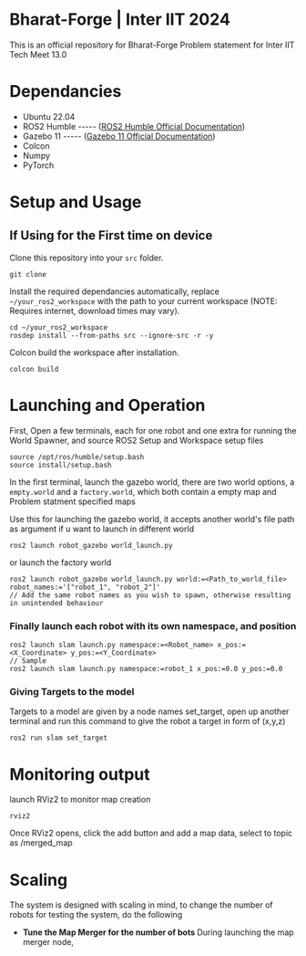 # Bharat-Forge | Inter IIT 2024

This is an official repository for Bharat-Forge Problem statement for Inter IIT Tech Meet 13.0

# Dependancies

- Ubuntu 22.04
- ROS2 Humble ----- ([ROS2 Humble Official Documentation](https://docs.ros.org/en/humble/Installation.html))
- Gazebo 11  ----- ([Gazebo 11 Official Documentation](https://classic.gazebosim.org/tutorials?tut=install_ubuntu))
- Colcon
- Numpy
- PyTorch

# Setup and Usage
## If Using for the First time on device
Clone this repository into your `src` folder.
```
git clone 
```
Install the required dependancies automatically, replace `~/your_ros2_workspace` with the path to your current workspace (NOTE: Requires internet, download times may vary).
```
cd ~/your_ros2_workspace
rosdep install --from-paths src --ignore-src -r -y
```

Colcon build the workspace after installation.
```
colcon build
```

# Launching and Operation

First, Open a few terminals, each for one robot and one extra for running the World Spawner, and source ROS2 Setup and Workspace setup files
```
source /opt/ros/humble/setup.bash
source install/setup.bash
```

In the first terminal, launch the gazebo world, there are two world options, a `empty.world` and a `factory.world`, which both contain a empty map and Problem statment specified maps

Use this for launching the gazebo world, it accepts another world's file path as argument if u want to launch in different world
```
ros2 launch robot_gazebo world_launch.py
```
or launch the factory world
```
ros2 launch robot_gazebo world_launch.py world:=<Path_to_world_file> robot_names:='["robot_1", "robot_2"]'
// Add the same robot names as you wish to spawn, otherwise resulting in unintended behaviour
```
### Finally launch each robot with its own namespace, and position
```
ros2 launch slam launch.py namespace:=<Robot_name> x_pos:=<X_Coordinate> y_pos:=<Y_Coordinate>
// Sample
ros2 launch slam launch.py namespace:=robot_1 x_pos:=0.0 y_pos:=0.0
```

### Giving Targets to the model

Targets to a model are given by a node names set_target, open up another terminal and run this command to give the robot a target in form of (x,y,z)
```
ros2 run slam set_target
```

# Monitoring output

launch RViz2 to monitor map creation
```
rviz2
```

Once RViz2 opens, click the add button and add a map data, select to topic as /merged_map

# Scaling
The system is designed with scaling in mind, to change the number of robots for testing the system, do the following

- **Tune the Map Merger for the number of bots**
  During launching the map merger node,
